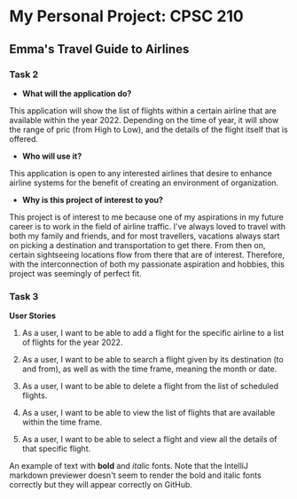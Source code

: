# My Personal Project: CPSC 210

## Emma's Travel Guide to Airlines

### Task 2

- **What will the application do?**
  
<p> This application will show the list of flights within a certain airline that are available within the year 2022. 
Depending on the time of year, it will show the range of pric (from High to Low), and the details of the flight itself 
that is offered. </p>

- **Who will use it?** 

<p> This application is open to any interested airlines that desire to enhance airline systems for the benefit of 
creating an environment of organization. <p/>

 - **Why is this project of interest to you?**

<p> This project is of interest to me because one of my aspirations in my future career is to work in the field
of airline traffic. I've always loved to travel with both my family and friends, and for most travellers, vacations 
always start on picking a destination and transportation to get there. From then on, certain sightseeing locations flow 
from there that are of interest. Therefore, with the interconnection of both my passionate aspiration and hobbies, this
project was seemingly of perfect fit. </p>


### Task 3

 **User Stories** 


1. As a user, I want to be able to add a flight for the specific airline to a list of flights for the year 2022. 


2.  As a user, I want to be able to search a flight given by its destination  (to and from), as well as with the time 
frame, meaning the month or date. 

3.  As a user, I want to be able to delete a flight from the list of scheduled flights. 

4. As a user, I want to be able to view the list of flights that are available within the time frame. 

5.  As a user, I want to be able to select a flight and view all the details of that specific flight. 



An example of text with **bold** and *italic* fonts.  Note that the IntelliJ markdown previewer doesn't seem to render 
the bold and italic fonts correctly but they will appear correctly on GitHub.